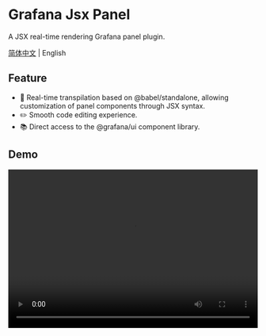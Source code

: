 # Grafana Jsx Panel
A JSX real-time rendering Grafana panel plugin.

[简体中文](./README-zh_CN.md) | English

## Feature
- 🔄 Real-time transpilation based on @babel/standalone, allowing customization of panel components through JSX syntax.
- ✏️ Smooth code editing experience.
- 📚 Direct access to the @grafana/ui component library.

## Demo
<video width="100%" height="320" controls>
  <source src="./static/demo-jsx.mp4" type="video/mp4">
  Your browser does not support the video tag.
</video>